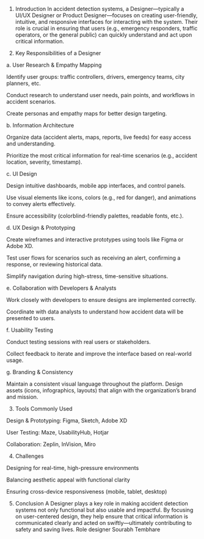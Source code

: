 1. Introduction
In accident detection systems, a Designer—typically a UI/UX Designer or Product Designer—focuses on creating user-friendly, intuitive, and responsive interfaces for interacting with the system. Their role is crucial in ensuring that users (e.g., emergency responders, traffic operators, or the general public) can quickly understand and act upon critical information.

2. Key Responsibilities of a Designer

a. User Research & Empathy Mapping

Identify user groups: traffic controllers, drivers, emergency teams, city planners, etc.

Conduct research to understand user needs, pain points, and workflows in accident scenarios.

Create personas and empathy maps for better design targeting.


b. Information Architecture

Organize data (accident alerts, maps, reports, live feeds) for easy access and understanding.

Prioritize the most critical information for real-time scenarios (e.g., accident location, severity, timestamp).


c. UI Design

Design intuitive dashboards, mobile app interfaces, and control panels.

Use visual elements like icons, colors (e.g., red for danger), and animations to convey alerts effectively.

Ensure accessibility (colorblind-friendly palettes, readable fonts, etc.).


d. UX Design & Prototyping

Create wireframes and interactive prototypes using tools like Figma or Adobe XD.

Test user flows for scenarios such as receiving an alert, confirming a response, or reviewing historical data.

Simplify navigation during high-stress, time-sensitive situations.


e. Collaboration with Developers & Analysts

Work closely with developers to ensure designs are implemented correctly.

Coordinate with data analysts to understand how accident data will be presented to users.


f. Usability Testing

Conduct testing sessions with real users or stakeholders.

Collect feedback to iterate and improve the interface based on real-world usage.


g. Branding & Consistency

Maintain a consistent visual language throughout the platform.
Design assets (icons, infographics, layouts) that align with the organization’s brand and mission.


3. Tools Commonly Used

Design & Prototyping: Figma, Sketch, Adobe XD

User Testing: Maze, UsabilityHub, Hotjar

Collaboration: Zeplin, InVision, Miro


4. Challenges

Designing for real-time, high-pressure environments

Balancing aesthetic appeal with functional clarity

Ensuring cross-device responsiveness (mobile, tablet, desktop)


5. Conclusion
A Designer plays a key role in making accident detection systems not only functional but also usable and impactful. By focusing on user-centered design, they help ensure that critical information is communicated clearly and acted on swiftly—ultimately contributing to safety and saving lives.
Role designer Sourabh Tembhare